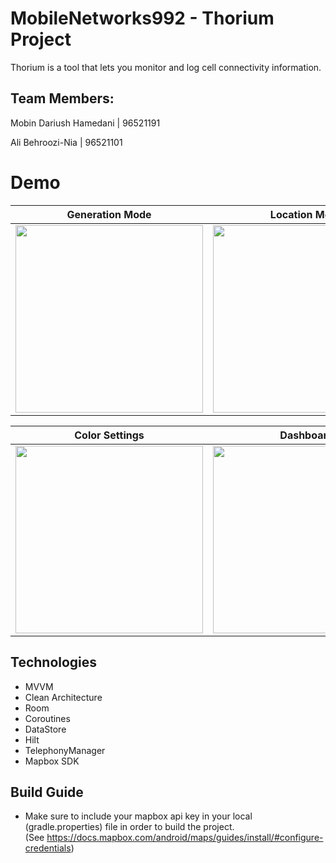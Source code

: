 

# MobileNetworks992 - Thorium Project
Thorium is a tool that lets you monitor and log cell connectivity information.

## Team Members:
Mobin Dariush Hamedani | 96521191

Ali Behroozi-Nia | 96521101

# Demo
Generation Mode             |  Location Mode           |    Strength Mode
:-------------------------:|:-------------------------:|:--------------------:
<img width=300 src="https://user-images.githubusercontent.com/34644374/123512406-8fc18a00-d69c-11eb-9ac8-ce939fe64c5d.jpg"/> |  <img width=300 src="https://user-images.githubusercontent.com/34644374/123512408-90f2b700-d69c-11eb-82b1-917b35dc9b6b.jpg"/> |<img width=300 src="https://user-images.githubusercontent.com/34644374/123512410-93551100-d69c-11eb-89f2-90963e69e8bf.jpg"/>

Color Settings             |  Dashboard           |    Log Details
:-------------------------:|:-------------------------:|:--------------------:
<img width=300 src="https://user-images.githubusercontent.com/34644374/123512409-92bc7a80-d69c-11eb-8e66-26cba99d24c4.jpg"/> |  <img width=300 src="https://user-images.githubusercontent.com/34644374/123512728-5be76400-d69e-11eb-8ee5-5cb9e984a17b.jpg"/> |<img width=300 src="https://user-images.githubusercontent.com/34644374/123512404-8e905d00-d69c-11eb-973d-42f6b655c003.jpg"/>

## Technologies
- MVVM
- Clean Architecture
- Room
- Coroutines
- DataStore
- Hilt
- TelephonyManager
- Mapbox SDK

## Build Guide
* Make sure to include your mapbox api key in your local (gradle.properties) file in order to build the project. \
(See https://docs.mapbox.com/android/maps/guides/install/#configure-credentials)
